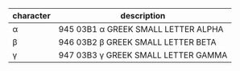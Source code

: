 
| character | description                               |
| --------- | ----------------------------------------- |
| α         | 945	03B1	&alpha;	GREEK SMALL LETTER ALPHA |
| β         | 946	03B2	&beta;	GREEK SMALL LETTER BETA   |
| γ         | 947	03B3	&gamma;	GREEK SMALL LETTER GAMMA |